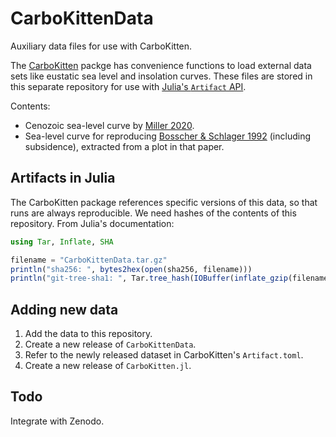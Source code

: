 # CarboKittenData
Auxiliary data files for use with CarboKitten.

The [CarboKitten](https://MindTheGap-ERC.github.io/CarboKitten.jl) packge has convenience functions to load external data sets like eustatic sea level and insolation curves. These files are stored in this separate repository for use with [Julia's `Artifact` API](https://pkgdocs.julialang.org/v1/artifacts/#The-Pkg.Artifacts-API).

Contents:

- Cenozoic sea-level curve by [Miller 2020](https://doi.org/10.1594/PANGAEA.923126).
- Sea-level curve for reproducing [Bosscher & Schlager 1992](https://doi.org/10.1111/j.1365-3091.1992.tb02130.x) (including subsidence), extracted from a plot in that paper.

## Artifacts in Julia
The CarboKitten package references specific versions of this data, so that runs are always reproducible. We need hashes of the contents of this repository. From Julia's documentation:

```julia
using Tar, Inflate, SHA

filename = "CarboKittenData.tar.gz"
println("sha256: ", bytes2hex(open(sha256, filename)))
println("git-tree-sha1: ", Tar.tree_hash(IOBuffer(inflate_gzip(filename))))
```

## Adding new data

1. Add the data to this repository.
2. Create a new release of `CarboKittenData`.
3. Refer to the newly released dataset in CarboKitten's `Artifact.toml`.
4. Create a new release of `CarboKitten.jl`.

## Todo
Integrate with Zenodo.
